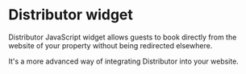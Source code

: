 # Distributor widget

Distributor JavaScript widget allows guests to book directly from the website of your property without being redirected elsewhere.

It's a more advanced way of integrating Distributor into your website.

